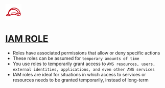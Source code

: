 <p align="left">
  <img src="Role.png" width="50" height="50">

# [IAM ROLE](https://boto3.amazonaws.com/v1/documentation/api/latest/reference/services/iam.html?highlight=role#IAM.Role)

- Roles have associated permissions that allow or deny specific actions
- These roles can be assumed for `temporary amounts of time` 
- You use roles to temporarily grant access to `AWS resources, users, external identities, applications, and even other AWS services`
- IAM roles are ideal for situations in which access to services or resources needs to be granted temporarily, instead of long-term
